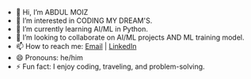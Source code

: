 - 👋 Hi, I’m ABDUL MOIZ
- 👀 I’m interested in CODING MY DREAM'S.
- 🌱 I’m currently learning AI/ML in Python.
- 💞️ I’m looking to collaborate on AI/ML projects AND ML training model.
- 📫 How to reach me: [Email](abdulmoiz28.7.2002@gmail.com) | [LinkedIn](https://www.linkedin.com/in/abdul-moiz-a70678265)
- 😄 Pronouns: he/him
- ⚡ Fun fact: I enjoy coding, traveling, and problem-solving.




<!---
moizishere-droid/moizishere-droid is a ✨ special ✨ repository because its `README.md` (this file) appears on your GitHub profile.
You can click the Preview link to take a look at your changes.
--->
